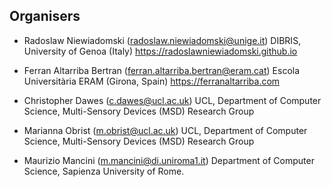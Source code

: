 ## Organisers

* Radoslaw Niewiadomski (radoslaw.niewiadomski@unige.it)
DIBRIS, University of Genoa (Italy)
https://radoslawniewiadomski.github.io

* Ferran Altarriba Bertran (ferran.altarriba.bertran@eram.cat) 
Escola Universitària ERAM (Girona, Spain)
https://ferranaltarriba.com

* Christopher Dawes (c.dawes@ucl.ac.uk)
UCL, Department of Computer Science, Multi-Sensory Devices (MSD) Research Group

* Marianna Obrist (m.obrist@ucl.ac.uk)
UCL, Department of Computer Science, Multi-Sensory Devices (MSD) Research Group

* Maurizio Mancini (m.mancini@di.uniroma1.it)
Department of Computer Science, Sapienza University of Rome.
